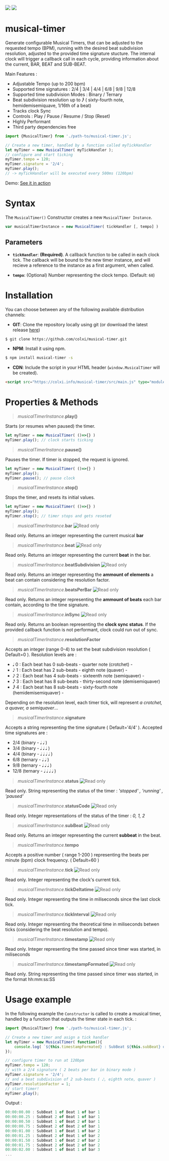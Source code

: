 ![](https://img.shields.io/badge/Javascript-ES6-orange.svg)
![](https://img.shields.io/badge/CSS-Custom_Properties-blue.svg)

# musical-timer 

Generate configurable Musical Timers, that can be adjusted to the requested tempo (BPM), running with the desired beat subdivision resolution, adjusted to the provided time signature stucture. The internal clock will trigger a callback call in each cycle, providing information about the current, BAR, BEAT and SUB-BEAT.

Main Features :
- Adjustable Tempo (up to 200 bpm)
- Supported time signatures : 2/4 | 3/4 | 4/4 | 6/8 | 9/8 | 12/8
- Supported time subdivision Modes : Binary / Ternary 
- Beat subdivision resolution up to 𝅘𝅥𝅱 ( sixty-fourth note, hemidemisemiquave, 1/16th of a beat)
- Tracks clock Sync 
- Controls : Play / Pause / Resume / Stop (Reset)
- Highly Performant
- Third party dependencies free



```javascript
import {MusicalTimer} from './path-to/musical-timer.js';

// Create a new timer, handled by a function called myTickHandler
let myTimer = new MusicalTimer( myTickHandler );
// configure and start ticking
myTimer.tempo = 120;
myTimer.signature = '2/4';
myTimer.play();
// -> myTickHandler will be executed every 500ms (120bpm)
```

Demo: [See it in action](https://colxi.github.io/musical-timer/test/browser-test-import.html)


# Syntax

The `MusicalTimer()` Constructor creates a new `MusicalTimer Instance`. 

```javascript
var musicalTimerInstance = new MusicalTimer( tickHandler [, tempo] )
```

## Parameters

* **`tickHandler`**:
**(Required)**. A callback function to be called in each clock tick. The callback will be bound to the new timer instance, and will recieve a reference to the instance as a first argument, when called.

* **`tempo`**:
(Optional) Number representing the clock tempo. (Default: `60`)


# Installation
You can choose between any of the following available distribution channels:

- **GIT**: Clone the repository locally using git (or download the latest release [here](https://github.com/colxi/musical-timer/releases/latest))
 ```bash
 $ git clone https://github.com/colxi/musical-timer.git
```

- **NPM**: Install it using npm. 
 ```bash
$ npm install musical-timer -s
```

- **CDN**: Include the script in your HTML header (`window.MusicalTimer` will be created).
 ```html
<script src="https://colxi.info/musical-timer/src/main.js" type="module"></script>
```

#  Properties & Methods

> _musicalTimerInstance_.**play()**

Starts (or resumes when paused) the timer.
```javascript
let myTimer = new MusicalTimer( ()=>{} )
myTimer.play(); // clock starts ticking
```

> _musicalTimerInstance_.**pause()** 

Pauses the timer. If timer is stopped, the request is ignored.
```javascript
let myTimer = new MusicalTimer( ()=>{} )
myTimer.play();
myTimer.pause(); // pause clock
```

> _musicalTimerInstance_.**stop()** 

Stops the timer, and resets its initial values.
```javascript
let myTimer = new MusicalTimer( ()=>{} )
myTimer.play();
myTimer.stop(); // timer stops and gets reseted
```

> _musicalTimerInstance_.**bar**  ![Read only](https://colxi.info/musical-timer/docs/lock.png)

Read only. Returns an integer representing the current musical **bar**

> _musicalTimerInstance_.**beat**  ![Read only](https://colxi.info/musical-timer/docs/lock.png)

Read only. Returns an integer representing the current **beat** in the bar.

> _musicalTimerInstance_.**beatSubdivision**  ![Read only](https://colxi.info/musical-timer/docs/lock.png)

Read only. Returns an integer representing the **ammount of elements** a beat can contain considering the resolution factor.

> _musicalTimerInstance_.**beatsPerBar**  ![Read only](https://colxi.info/musical-timer/docs/lock.png)

Read only. Returns an integer representing the **ammount of beats** each bar contain, according to the time signature.

> _musicalTimerInstance_.**inSync**  ![Read only](https://colxi.info/musical-timer/docs/lock.png)

Read only. Returns an boolean representing the **clock sync status**. If the provided callback function is not performant, clock could run out of sync.

> _musicalTimerInstance_.**resolutionFactor** 

Accepts an integer (range 0-4) to set the beat subdivision resolution ( Default=0 ). Resolution levels are :
- 𝅘𝅥 0 : Each beat has 0 sub-beats - quarter note (crotchet) - 
- 𝅘𝅥𝅮 1 : Each beat has 2 sub-beats - eighth note (quaver) -
- 𝅘𝅥𝅯 2 : Each beat has 4 sub-beats - sixteenth note (semiquaver) -
- 𝅘𝅥𝅰 3 : Each beat has 8 sub-beats - thirty-second note (demisemiquaver)
- 𝅘𝅥𝅱 4 : Each beat has 8 sub-beats - sixty-fourth note	(hemidemisemiquaver) -

Depending on the resolution level, each timer tick, will represent _a crotchet, a quaver, a semiquaver_...

> _musicalTimerInstance_.**signature** 

Accepts a string representing the time signature ( Default='4/4' ). Accepted time signatures are :
- 2/4 (binary - 𝅘𝅥 𝅘𝅥 )
- 3/4 (binary - 𝅘𝅥 𝅘𝅥 𝅘𝅥 )
- 4/4 (binary - 𝅘𝅥 𝅘𝅥 𝅘𝅥 𝅘𝅥 )
- 6/8 (ternary - 𝅘𝅥 𝅘𝅥 )
- 9/8 (ternary - 𝅘𝅥 𝅘𝅥 𝅘𝅥 ) 
- 12/8 (ternary - 𝅘𝅥 𝅘𝅥 𝅘𝅥 𝅘𝅥 )

> _musicalTimerInstance_.**status**  ![Read only](https://colxi.info/musical-timer/docs/lock.png)

Read only. String representing the status of the timer : _'stopped' , 'running' , 'paused'_

> _musicalTimerInstance_.**statusCode**  ![Read only](https://colxi.info/musical-timer/docs/lock.png)

Read only. Integer representations of the status of the timer : _0, 1, 2_

> _musicalTimerInstance_.**subBeat**  ![Read only](https://colxi.info/musical-timer/docs/lock.png)

Read only. Returns an integer representing the current **subbeat** in the beat.

> _musicalTimerInstance_.**tempo** 

Accepts a positive number ( range 1-200 ) representing the beats per minute (bpm) clock frequency. ( Default=60 )

> _musicalTimerInstance_.**tick**  ![Read only](https://colxi.info/musical-timer/docs/lock.png)

Read only. Integer representing the clock's current tick.

> _musicalTimerInstance_.**tickDeltatime**  ![Read only](https://colxi.info/musical-timer/docs/lock.png)

Read only. Integer representing the time in miliseconds since the last clock tick.

> _musicalTimerInstance_.**tickInterval**  ![Read only](https://colxi.info/musical-timer/docs/lock.png)

Read only. Integer representing the theoretical time in miliseconds betwen ticks (considering the beat resolution and tempo).

> _musicalTimerInstance_.**timestamp**  ![Read only](https://colxi.info/musical-timer/docs/lock.png)

Read only. Integer representing the time passed since timer was started, in miliseconds

> _musicalTimerInstance_.**timestampFormated**  ![Read only](https://colxi.info/musical-timer/docs/lock.png)

Read only. String representing the time passed since timer was started, in the format hh:mm:ss:SS





# Usage example
In the following example the `Constructor` is called to create a musical timer, handled by a function that outputs the timer state in each tick.
:
```javascript
import {MusicalTimer} from './path-to/musical-timer.js';

// Create a new timer and asign a tick handler
let myTimer = new MusicalTimer( function(){
    console.log( `${this.timestampFormated} : SubBeat ${this.subBeat} of Beat ${this.beat} of bar ${this.bar}` );
});

// configure timer to run at 120bpm
myTimer.tempo = 120;
// with a 2/4 signature ( 2 beats per bar in binary mode )
myTimer.signature = '2/4';
// and a beat subdivision of 2 sub-beats ( 𝅘𝅥𝅮, eighth note, quaver )
myTimer.resolutionFactor = 1;
// start timer!
myTimer.play();
```

Output  :
```javascript
00:00:00.00 : SubBeat 1 of Beat 1 of bar 1
00:00:00.25 : SubBeat 2 of Beat 1 of bar 1
00:00:00.50 : SubBeat 1 of Beat 2 of bar 1
00:00:00.75 : SubBeat 2 of Beat 2 of bar 1
00:00:01.00 : SubBeat 1 of Beat 1 of bar 2
00:00:01.25 : SubBeat 2 of Beat 1 of bar 2
00:00:01.50 : SubBeat 1 of Beat 2 of bar 2
00:00:01.75 : SubBeat 2 of Beat 2 of bar 2
00:00:02.00 : SubBeat 1 of Beat 1 of bar 3
...
```
